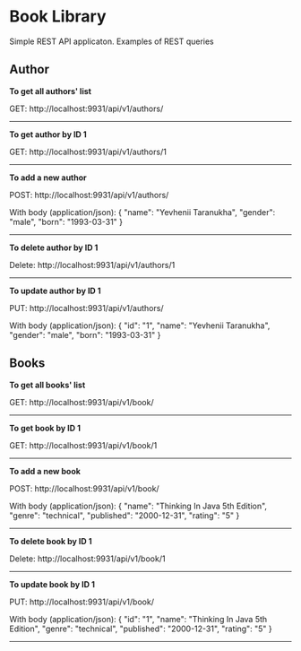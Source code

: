 # Book Library
Simple REST API applicaton. Examples of REST queries

Author
-----------------------------------
**To get all authors' list**

GET: http://localhost:9931/api/v1/authors/ 
***

**To get author by ID 1**

GET: http://localhost:9931/api/v1/authors/1
***

**To add a new author**

POST: http://localhost:9931/api/v1/authors/

With body (application/json):
{
    "name": "Yevhenii Taranukha",
    "gender": "male",
    "born": "1993-03-31"
}
***

**To delete author by ID 1**

Delete: http://localhost:9931/api/v1/authors/1
***

**To update author by ID 1**

PUT: http://localhost:9931/api/v1/authors/

With body (application/json):
{
    "id": "1",
    "name": "Yevhenii Taranukha",
    "gender": "male",
    "born": "1993-03-31"
} 

Books
-----------------------------------
**To get all books' list**

GET: http://localhost:9931/api/v1/book/ 
***

**To get book by ID 1**

GET: http://localhost:9931/api/v1/book/1
***

**To add a new book**

POST: http://localhost:9931/api/v1/book/

With body (application/json):
{
    "name": "Thinking In Java 5th Edition",
    "genre": "technical",
    "published": "2000-12-31",
    "rating": "5"
}
***

**To delete book by ID 1**

Delete: http://localhost:9931/api/v1/book/1
***

**To update book by ID 1**

PUT: http://localhost:9931/api/v1/book/

With body (application/json):
{
    "id": "1",
    "name": "Thinking In Java 5th Edition",
    "genre": "technical",
    "published": "2000-12-31",
    "rating": "5"
}
***
